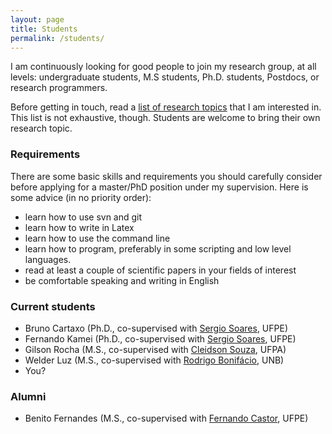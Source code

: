 ```yaml
---
layout: page
title: Students
permalink: /students/
---
```

I am continuously looking for good people to join my research group, at all levels: undergraduate students, M.S students, Ph.D. students, Postdocs, or research programmers.

Before getting in touch, read a [list of research topics](http://gustavopinto.github.io/research) that I am interested in. This list is not exhaustive, though. Students are welcome to bring their own research topic.

### Requirements

There are some basic skills and requirements you should carefully consider before applying for a master/PhD position under my supervision. Here is some advice (in no priority order):

- learn how to use svn and git
- learn how to write in Latex
- learn how to use the command line
- learn how to program, preferably in some scripting and low level languages.
- read at least a couple of scientific papers in your fields of interest
- be comfortable speaking and writing in English


### Current students ###

- Bruno Cartaxo (Ph.D., co-supervised with [Sergio Soares](http://www.cin.ufpe.br/~scbs/), UFPE)
- Fernando Kamei (Ph.D., co-supervised with [Sergio Soares](https://sites.google.com/a/cin.ufpe.br/castor/), UFPE)
- Gilson Rocha (M.S., co-supervised with [Cleidson Souza](http://www.ufpa.br/cdesouza/), UFPA)
- Welder Luz (M.S., co-supervised with [Rodrigo Bonifácio](http://rbonifacio.net/), UNB)
- You?


### Alumni
- Benito Fernandes (M.S., co-supervised with [Fernando Castor](https://sites.google.com/a/cin.ufpe.br/castor/), UFPE)

